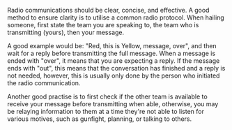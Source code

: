 Radio communications should be clear, concise, and effective. A good method to ensure clarity is to utilise a common radio protocol. When hailing someone, first state the team you are speaking to, the team who is transmitting (yours), then your message. 

A good example would be: "Red, this is Yellow, message, over", and then wait for a reply before transmitting the full message. When a message is ended with "over", it means that you are expecting a reply. If the message ends with "out", this means that the conversation has finished and a reply is not needed, however, this is usually only done by the person who initiated the radio communication.

Another good practise is to first check if the other team is available to receive your message before transmitting when able, otherwise, you may be relaying information to them at a time they're not able to listen for various motives, such as gunfight, planning, or talking to others.
